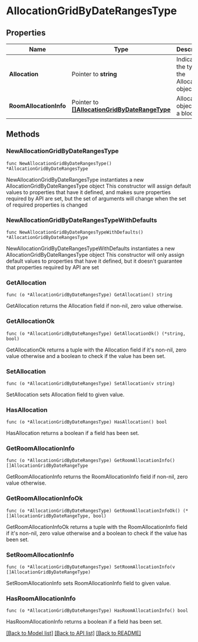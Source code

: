 # AllocationGridByDateRangesType

## Properties

Name | Type | Description | Notes
------------ | ------------- | ------------- | -------------
**Allocation** | Pointer to **string** | Indicates the type of the Allocation objects. | [optional] 
**RoomAllocationInfo** | Pointer to [**[]AllocationGridByDateRangeType**](AllocationGridByDateRangeType.md) | Allocation objects for a block. | [optional] 

## Methods

### NewAllocationGridByDateRangesType

`func NewAllocationGridByDateRangesType() *AllocationGridByDateRangesType`

NewAllocationGridByDateRangesType instantiates a new AllocationGridByDateRangesType object
This constructor will assign default values to properties that have it defined,
and makes sure properties required by API are set, but the set of arguments
will change when the set of required properties is changed

### NewAllocationGridByDateRangesTypeWithDefaults

`func NewAllocationGridByDateRangesTypeWithDefaults() *AllocationGridByDateRangesType`

NewAllocationGridByDateRangesTypeWithDefaults instantiates a new AllocationGridByDateRangesType object
This constructor will only assign default values to properties that have it defined,
but it doesn't guarantee that properties required by API are set

### GetAllocation

`func (o *AllocationGridByDateRangesType) GetAllocation() string`

GetAllocation returns the Allocation field if non-nil, zero value otherwise.

### GetAllocationOk

`func (o *AllocationGridByDateRangesType) GetAllocationOk() (*string, bool)`

GetAllocationOk returns a tuple with the Allocation field if it's non-nil, zero value otherwise
and a boolean to check if the value has been set.

### SetAllocation

`func (o *AllocationGridByDateRangesType) SetAllocation(v string)`

SetAllocation sets Allocation field to given value.

### HasAllocation

`func (o *AllocationGridByDateRangesType) HasAllocation() bool`

HasAllocation returns a boolean if a field has been set.

### GetRoomAllocationInfo

`func (o *AllocationGridByDateRangesType) GetRoomAllocationInfo() []AllocationGridByDateRangeType`

GetRoomAllocationInfo returns the RoomAllocationInfo field if non-nil, zero value otherwise.

### GetRoomAllocationInfoOk

`func (o *AllocationGridByDateRangesType) GetRoomAllocationInfoOk() (*[]AllocationGridByDateRangeType, bool)`

GetRoomAllocationInfoOk returns a tuple with the RoomAllocationInfo field if it's non-nil, zero value otherwise
and a boolean to check if the value has been set.

### SetRoomAllocationInfo

`func (o *AllocationGridByDateRangesType) SetRoomAllocationInfo(v []AllocationGridByDateRangeType)`

SetRoomAllocationInfo sets RoomAllocationInfo field to given value.

### HasRoomAllocationInfo

`func (o *AllocationGridByDateRangesType) HasRoomAllocationInfo() bool`

HasRoomAllocationInfo returns a boolean if a field has been set.


[[Back to Model list]](../README.md#documentation-for-models) [[Back to API list]](../README.md#documentation-for-api-endpoints) [[Back to README]](../README.md)


